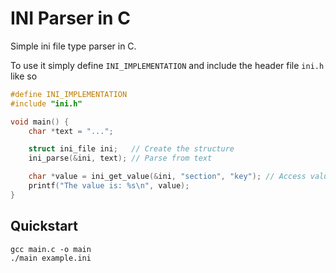 # INI Parser in C

Simple ini file type parser in C.

To use it simply define `INI_IMPLEMENTATION` and include the header file
`ini.h` like so

```c
#define INI_IMPLEMENTATION
#include "ini.h"

void main() {
    char *text = "...";

    struct ini_file ini;   // Create the structure
    ini_parse(&ini, text); // Parse from text

    char *value = ini_get_value(&ini, "section", "key"); // Access value using section and key
    printf("The value is: %s\n", value);
}
```

## Quickstart

```console
gcc main.c -o main
./main example.ini
```
